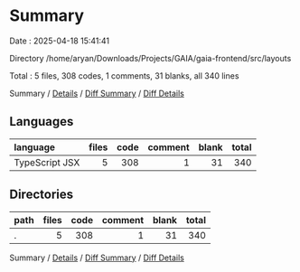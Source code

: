 # Summary

Date : 2025-04-18 15:41:41

Directory /home/aryan/Downloads/Projects/GAIA/gaia-frontend/src/layouts

Total : 5 files,  308 codes, 1 comments, 31 blanks, all 340 lines

Summary / [Details](details.md) / [Diff Summary](diff.md) / [Diff Details](diff-details.md)

## Languages
| language | files | code | comment | blank | total |
| :--- | ---: | ---: | ---: | ---: | ---: |
| TypeScript JSX | 5 | 308 | 1 | 31 | 340 |

## Directories
| path | files | code | comment | blank | total |
| :--- | ---: | ---: | ---: | ---: | ---: |
| . | 5 | 308 | 1 | 31 | 340 |

Summary / [Details](details.md) / [Diff Summary](diff.md) / [Diff Details](diff-details.md)